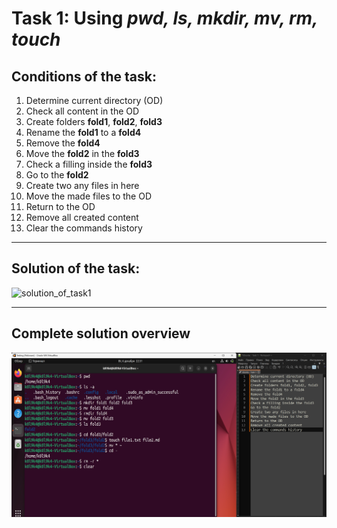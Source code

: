 # Task 1: Using **_pwd, ls, mkdir, mv, rm, touch_**   
## Conditions of the task:
1. Determine current directory (OD)
2. Check all content in the OD
3. Create folders **fold1**, **fold2**, **fold3**
4. Rename the **fold1** to a **fold4** 
5. Remove the **fold4**
6. Move the **fold2** in the **fold3**
7. Check a filling inside the **fold3**
8. Go to the **fold2**
9. Create two any files in here
10. Move the made files to the OD
11. Return to the OD
12. Remove all created content
13. Clear the commands history
___
## Solution of the task:
![solution_of_task1](Sourses/Task%201%20(pwd,%20ls,%20mkdir,%20mv,%20rm).gif)
___
## Complete solution overview
![FS](Sourses/Final_solution.png)